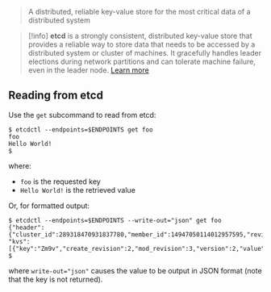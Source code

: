 > A distributed, reliable key-value store for the most critical data of a distributed system

> [!info]
> **etcd** is a strongly consistent, distributed key-value store that provides a reliable way to store data that needs to be accessed by a distributed system or cluster of machines. It gracefully handles leader elections during network partitions and can tolerate machine failure, even in the leader node. [Learn more](https://etcd.io/docs/v3.5/)

## Reading from etcd

Use the `get` subcommand to read from etcd:

```shell
$ etcdctl --endpoints=$ENDPOINTS get foo
foo
Hello World!
$
```

where:

- `foo` is the requested key
- `Hello World!` is the retrieved value

Or, for formatted output:

```
$ etcdctl --endpoints=$ENDPOINTS --write-out="json" get foo
{"header":{"cluster_id":289318470931837780,"member_id":14947050114012957595,"revision":3,"raft_term":4,
"kvs":[{"key":"Zm9v","create_revision":2,"mod_revision":3,"version":2,"value":"SGVsbG8gV29ybGQh"}]}}
$
```

where `write-out="json"` causes the value to be output in JSON format (note that the key is not returned).